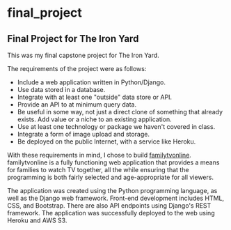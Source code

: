 # final_project
## Final Project for The Iron Yard

This was my final capstone project for The Iron Yard. 


The requirements of the project were as follows:
- Include a web application written in Python/Django.
- Use data stored in a database.
- Integrate with at least one "outside" data store or API.
- Provide an API to at minimum query data.
- Be useful in some way, not just a direct clone of something that already exists. Add value or a niche to an existing application.
- Use at least one technology or package we haven't covered in class.
- Integrate a form of image upload and storage.
- Be deployed on the public Internet, with a service like Heroku.

With these requirements in mind, I chose to build [familytvonline](https://familytvonline.herokuapp.com/).  familytvonline is a fully functioning web application that provides a means for families to watch TV together, all the while ensuring that the programming is both fairly selected and age-appropriate for all viewers.

The application was created using the Python programming language, as well as the Django web framework. Front-end development includes HTML, CSS, and Bootstrap. There are also API endpoints using Django's REST framework.  The application was successfully deployed to the web using Heroku and AWS S3.

